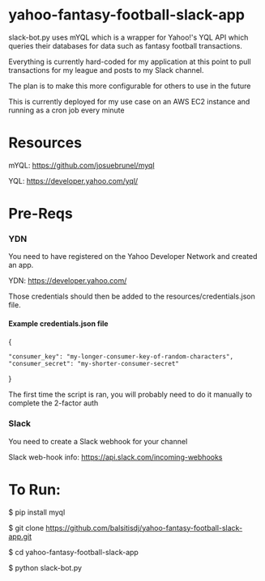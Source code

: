 # yahoo-fantasy-football-slack-app

slack-bot.py uses mYQL which is a wrapper for Yahoo!'s YQL API which queries their databases for data such as fantasy football transactions.

Everything is currently hard-coded for my application at this point to pull transactions for my league and posts to my Slack channel.

The plan is to make this more configurable for others to use in the future

This is currently deployed for my use case on an AWS EC2 instance and running as a cron job every minute

# Resources
mYQL: https://github.com/josuebrunel/myql

YQL: https://developer.yahoo.com/yql/

# Pre-Reqs

### YDN
You need to have registered on the Yahoo Developer Network and created an app.  

YDN: https://developer.yahoo.com/

Those credentials should then be added to the resources/credentials.json file.

  #### Example credentials.json file
  
  {
  
    "consumer_key": "my-longer-consumer-key-of-random-characters", 
    "consumer_secret": "my-shorter-consumer-secret"
  
  }
  
The first time the script is ran, you will probably need to do it manually to complete the 2-factor auth

### Slack
You need to create a Slack webhook for your channel

Slack web-hook info: https://api.slack.com/incoming-webhooks

# To Run:
$ pip install myql

$ git clone https://github.com/balsitisdj/yahoo-fantasy-football-slack-app.git

$ cd yahoo-fantasy-football-slack-app

$ python slack-bot.py
